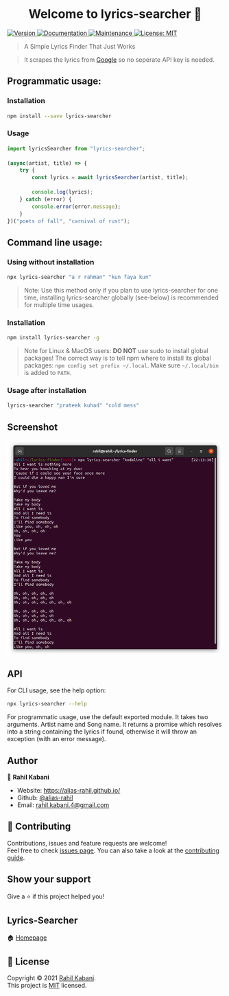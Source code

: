 <h1 align="center">Welcome to lyrics-searcher 👋</h1>

<p>
  <a href="https://www.npmjs.com/package/lyrics-searcher" target="_blank">
    <img alt="Version" src="https://img.shields.io/npm/v/lyrics-searcher.svg" />
  </a>
  <a href="https://github.com/alias-rahil/lyrics-searcher#readme" target="_blank">
    <img alt="Documentation" src="https://img.shields.io/badge/documentation-yes-brightgreen.svg" />
  </a>
  <a href="https://github.com/alias-rahil/lyrics-searcher/graphs/commit-activity" target="_blank">
    <img alt="Maintenance" src="https://img.shields.io/badge/Maintained%3F-yes-green.svg" />
  </a>
  <a href="https://github.com/alias-rahil/lyrics-searcher/blob/main/LICENSE" target="_blank">
    <img alt="License: MIT" src="https://img.shields.io/github/license/alias-rahil/lyrics-searcher" />
  </a>
</p>

> A Simple Lyrics Finder That Just Works

> It scrapes the lyrics from [Google](https://www.google.com/) so no seperate API key is needed.

## Programmatic usage:

### Installation

```sh
npm install --save lyrics-searcher
```

### Usage

```js
import lyricsSearcher from "lyrics-searcher";

(async(artist, title) => {
    try {
        const lyrics = await lyricsSearcher(artist, title);

        console.log(lyrics);
    } catch (error) {
        console.error(error.message);
    }
})("poets of fall", "carnival of rust");
```

## Command line usage:

### Using without installation

```sh
npx lyrics-searcher "a r rahman" "kun faya kun"
```

> Note: Use this method only if you plan to use lyrics-searcher for one time, installing lyrics-searcher globally (see-below) is recommended for multiple time usages.

### Installation

```sh
npm install lyrics-searcher -g
```

> Note for Linux & MacOS users: **DO NOT** use sudo to install global packages! The correct way is to tell npm where to install its global packages: `npm config set prefix ~/.local`. Make sure `~/.local/bin` is added to `PATH`.

### Usage after installation

```sh
lyrics-searcher "prateek kuhad" "cold mess"
```

## Screenshot

<p align="center">
  <img align="center" src="https://raw.githubusercontent.com/alias-rahil/lyrics-searcher/main/screenshots/all-i-want-kodaline.png" alt="all-i-want-kodaline.png" />
</p>

## API

For CLI usage, see the help option:

```sh
npx lyrics-searcher --help
```

For programmatic usage, use the default exported module. It takes two arguments. Artist name and Song name. It returns a promise which resolves into a string containing the lyrics if found, otherwise it will throw an exception (with an error message). 

## Author

👤 **Rahil Kabani**

* Website: https://alias-rahil.github.io/
* Github: [@alias-rahil](https://github.com/alias-rahil)
* Email: rahil.kabani.4@gmail.com

## 🤝 Contributing

Contributions, issues and feature requests are welcome!<br />Feel free to check [issues page](https://github.com/alias-rahil/lyrics-searcher/issues). You can also take a look at the [contributing guide](https://github.com/alias-rahil/lyrics-searcher/blob/main/.github/CONTRIBUTING.md).

## Show your support

Give a ⭐️ if this project helped you!

## Lyrics-Searcher

🏠 [Homepage](https://alias-rahil.github.io/lyrics-searcher)

## 📝 License

Copyright © 2021 [Rahil Kabani](https://github.com/alias-rahil).<br />
This project is [MIT](https://github.com/alias-rahil/lyrics-searcher/blob/main/LICENSE) licensed.

